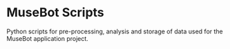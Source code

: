 # MuseBot Scripts

Python scripts for pre-processing, analysis and storage of data used for the MuseBot application project.
